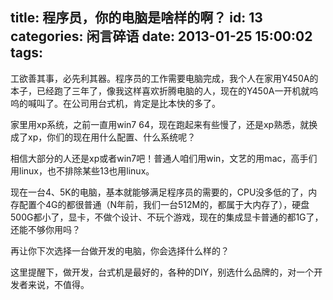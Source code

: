 title: 程序员，你的电脑是啥样的啊？
id: 13
categories: 闲言碎语
date: 2013-01-25 15:00:02
tags:
---

工欲善其事，必先利其器。程序员的工作需要电脑完成，我个人在家用Y450A的本子，已经跑了三年了，像我这样喜欢折腾电脑的人，现在的Y450A一开机就呜呜的喊叫了。在公司用台式机，肯定是比本快的多了。
</br>

家里用xp系统，之前一直用win7 64，现在跑起来有些慢了，还是xp熟悉，就换成了xp，你们的现在用什么配置、什么系统呢？

相信大部分的人还是xp或者win7吧！普通人咱们用win，文艺的用mac，高手们用linux，也不排除某些13也用linux。

<span>现在一台4、5K的电脑，基本就能够满足程序员的需要的，CPU没多低的了，内存配置个4G的都很普通（N年前，我们一台512M的，都属于大内存了），硬盘500G都小了，显卡，不做个设计、不玩个游戏，现在的集成显卡普通的都1G了，还能不够你用吗？</span>
</br>

<span>再让你下次选择一台做开发的电脑，你会选择什么样的？</span>

<span>这里提醒下，做开发，台式机是最好的，各种的DIY，别选什么品牌的，对一个开发者来说，不值得。</span>

